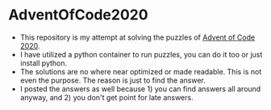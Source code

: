 # AdventOfCode2020

* This repository is my attempt at solving the puzzles of [Advent of Code 2020](https://adventofcode.com/2020).
* I have utilized a python container to run puzzles, you can do it too or just install python.
* The solutions are no where near optimized or made readable. This is not even the purpose. The reason is just to find the answer.
* I posted the answers as well because 1) you can find answers all around anyway, and 2) you don't get point for late answers.
